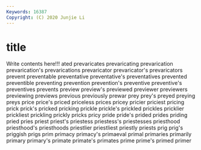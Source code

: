 ```yaml
---
Keywords: 16387
Copyright: (C) 2020 Junjie Li
---
```


# title

Write contents here!!!
ated 
prevaricates 
prevaricating 
prevarication
prevarication's 
prevarications 
prevaricator 
prevaricator's 
prevaricators 
prevent 
preventable 
preventative 
preventative's 
preventatives
prevented 
preventible 
preventing 
prevention 
prevention's 
preventive 
preventive's 
preventives 
prevents 
preview
preview's 
previewed 
previewer 
previewers 
previewing 
previews 
previous 
previously 
prewar 
prey
prey's 
preyed 
preying 
preys 
price 
price's 
priced 
priceless 
prices 
pricey
pricier 
priciest 
pricing 
prick 
prick's 
pricked 
pricking 
prickle 
prickle's 
prickled
prickles 
pricklier 
prickliest 
prickling 
prickly 
pricks 
pricy 
pride 
pride's 
prided
prides 
priding 
pried 
pries 
priest 
priest's 
priestess 
priestess's 
priestesses 
priesthood
priesthood's 
priesthoods 
priestlier 
priestliest 
priestly 
priests 
prig 
prig's 
priggish 
prigs
prim 
primacy 
primacy's 
primaeval 
primal 
primaries 
primarily 
primary 
primary's 
primate
primate's 
primates 
prime 
prime's 
primed 
primer 

